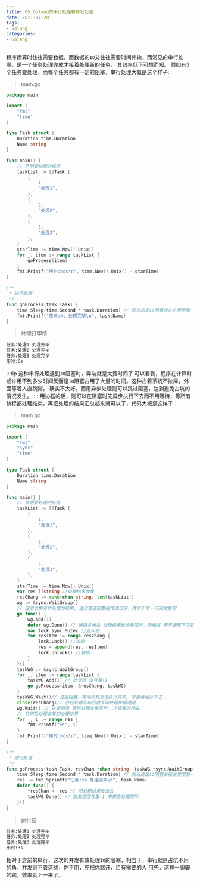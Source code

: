 ```yaml
---
title: 05.Golang的串行处理和并发处理
date: 2021-07-28
tags:
- Golang
categories:
- Golang
---
```


程序运算时往往需要数据，而数据的`IO`又往往需要时间传输，而常见的串行处理，是一个任务处理完成才接着处理新的任务，
其效率低下可想而知。 假如有3个任务要处理，而每个任务都有一定的阻塞，串行处理大概是这个样子:
> main.go 

<!-- more -->

``` go 
package main

import (
	"fmt"
	"time"
)

type Task struct {
	Duration time.Duration
	Name string
}

func main() {
	// 声明要处理的任务
	taskList := []Task {
		{
			1,
			"处理1",
		},
		{
			2,
			"处理2",
		},
		{
			3,
			"处理3",
		},
	}
	starTime := time.Now().Unix()
	for _, item := range taskList {
		goProcess(item)
	}
	fmt.Printf("用时:%ds\n", time.Now().Unix() - starTime)
}

/**
 * 进行处理
 */
func goProcess(task Task) {
	time.Sleep(time.Second * task.Duration) // 假设这是io阻塞会在这里阻塞一些时间，而这些io可能是网络io也可能是磁盘io等，io完成后才会接着运行下去
	fmt.Printf("任务:%s 处理完毕\n", task.Name)
}
```

> 处理打印结

``` bash  
任务:处理1 处理完毕
任务:处理2 处理完毕
任务:处理3 处理完毕
用时:6s
```
:::tip 这种串行处理遇到`IO`阻塞时，弊端就是太费时间了
可以看到，程序在计算时或许用不到多少时间反而是`IO`阻塞占用了大量的时间。这种占着茅坑不拉屎，外面等着人直跳脚，
确实不太好。而用异步处理则可以跳过阻塞，达到避免占坑的情况发生。
:::
用协程的话，则可以在阻塞时先异步执行下去而不用等待，等所有协程都处理结束，再把处理的结果汇总起来就可以了，代码大概是这样子：

> main.go

``` go 
package main

import (
	"fmt"
	"sync"
	"time"
)

type Task struct {
	Duration time.Duration
	Name string
}

func main() {
	// 声明要处理的任务
	taskList := []Task {
		{
			1,
			"处理1",
		},
		{
			2,
			"处理2",
		},
		{
			3,
			"处理3",
		},
	}
	starTime := time.Now().Unix()
	var res []string //处理结果收集
	resChang := make(chan string, len(taskList))
	wg := &sync.WaitGroup{}
	// 这里收集异步处理的结果, 通过管道把数据传递过来，类似于单一订阅功能吧
	go func() {
		wg.Add(1)
		defer wg.Done() // 通道关闭后 处理结果也收集完毕，则触发 用于通知下方批处理，处理结果已经收集完毕
		var lock sync.Mutex //互斥锁
		for resItem := range resChang {
			lock.Lock() //加锁
			res = append(res, resItem)
			lock.Unlock() //解锁
		}
	}()
	taskWG := &sync.WaitGroup{}
	for _, item := range taskList {
		taskWG.Add(1) // 批处理 信号量+1
		go goProcess(item, &resChang, taskWG)
	}
	taskWG.Wait()// 这里阻塞，等待所有处理执行完毕, 才接着运行下去
	close(resChang)// 已经处理完毕后就关闭处理传输通道
	wg.Wait() // 这是阻塞 等待处理收集完毕, 才接着运行去
	// 打印批处理收集的处理结果
	for _, i := range res {
		fmt.Printf("%s", i)
	}
	fmt.Printf("用时:%ds\n", time.Now().Unix() - starTime)
}

/**
 * 进行处理
 */
func goProcess(task Task, resChan *chan string, taskWG *sync.WaitGroup) {
	time.Sleep(time.Second * task.Duration) // 假设这是io阻塞会在这里阻塞一些时间，而这些io可能是网络io也可能是磁盘io等，才会接着运行下去
	res := fmt.Sprintf("任务:%s 处理完毕\n", task.Name)
	defer func() {
		*resChan <- res // 把处理结果传出去
		taskWG.Done() // 批处理信号量-1 来报告处理完毕
	}()
}
```
> 运行结
``` bash 
任务:处理1 处理完毕
任务:处理2 处理完毕
任务:处理3 处理完毕
用时:3s
```
相对于之前的串行，这次的并发有效处理`IO`的阻塞，相当于，串行就是占坑不用的角，并发则不管这些，你不用，先把你踹开，给有需要的人
用先，这样一脚脚的踹，效率就上一来了。